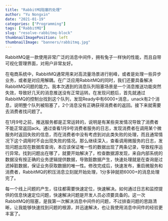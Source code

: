 ```yaml
---
title: "RabbitMQ阻塞的处理"
author: "Yu Nongxin"
date: "2021-01-19"
categories: ["Programming"]
tags: ["RabbitMQ"]
slug: "resolve-rabbitmq-block"
thumbnailImagePosition: left
thumbnailImage: "banners/rabbitmq.jpg"
---
```


RabbitMQ是一款使用非常广泛的消息中间件，拥有兔子一样快的性能，而且自带可视化管理界面，对用户非常友好。

<!--more-->

在电商系统中，RabbitMQ通常用来对高流量场景进行削峰，或者是处理一些异步业务，或者是对应用解耦。在广泛应用RabbitMQ的同时，我们还要具备解决RabbitMQ问题的能力。我本次遇到的消息队列阻塞场景是一个消息推送功能突然失效，导致好几天的消息推送没有正常运转。在发现问题后，首先就通过RabbitMQ的控制台找到这个队列，发现Ready中有6000+消息，unack有2个消息，说明整个队列被阻塞了，2个消息没有正确获得消费者的返回。接下来就需要去消费者找问题了。

在1月9号之前，推送服务都是正常运转的，说明是有某些突发情况导致了消费者不能正常返回ack。通过查看1月9号消费者服务的日志，发现消费者在调用某个微服务时返回失败的信息，而在消费者中没有考虑到对此类失败的处理，而且通常情况下这个调用时不会出现失败的情况。那么继续深入，查看调用微服务的日志，发现问题出现在数据库查询，本应该保证唯一性的数据出现了两条记录，导致程序运行异常。找到问题出在哪了，就要开始解决了，检查数据源发现，来自内部系统的数据没有按正确的业务逻辑提供数据，导致脏数据产生，快速处理就是在查询是过滤掉脏数据，保证业务获取数据的唯一性。修改完成后，快速发布，重启微服务和消费者，RabbitMQ的积压消息立刻就开始处理，1分多钟就把6000+的消息处理完了。

每一个线上问题的产生，往往都需要快速定位，快速解决。如何通过日志和监控提供的信息快速定位问题，快速解决问题是开发人员必须要具备的。这一次RabbitMQ的阻塞，是我第一次解决消息中间件的问题，不过排查问题的思路清晰，让我能够快速找到问题的根源，并迅速解决，也让我使用消息中间件的经验更丰富了。
